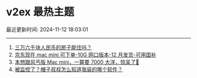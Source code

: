 # v2ex 最热主题

最近更新时间: 2024-11-12 18:03:01

--- 
1. [三万六千块人民币的房子能住吗？](https://www.v2ex.com/t/1088705) 
2. [京东现在 mac mini 可下单-10G 网口版本-12 月发货-可用国补](https://www.v2ex.com/t/1088736) 
3. [本想跟风丐版 Mac mini，一算要 7000 大洋，惊呆了🤯](https://www.v2ex.com/t/1088757) 
4. [被监控了？帽子叔叔怎么知道我装的哪个软件？](https://www.v2ex.com/t/1088801) 
